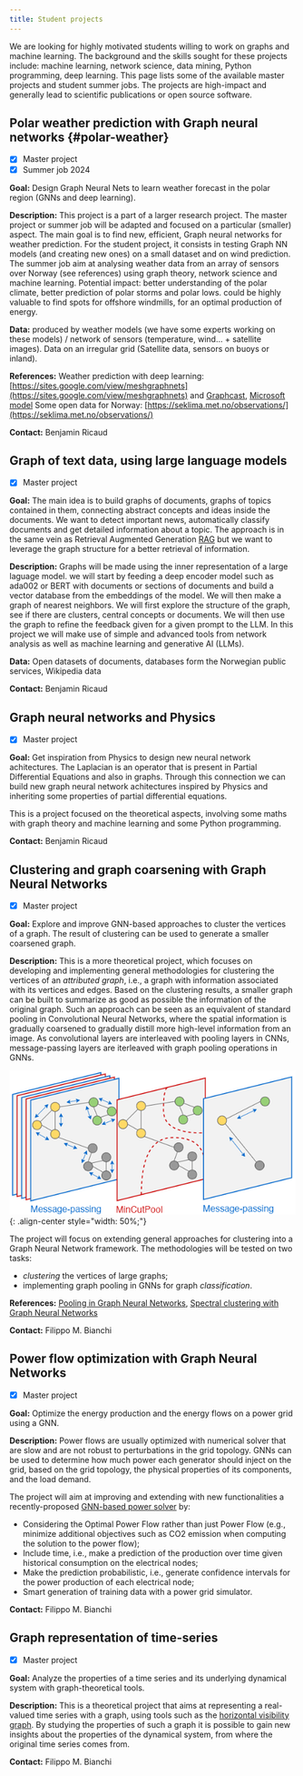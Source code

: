 ```yaml
---
title: Student projects
---
```


We are looking for highly motivated students willing to work on graphs and machine learning.
The background and the skills sought for these projects include: machine learning, network science, data mining, Python programming, deep learning.
This page lists some of the available master projects and student summer jobs. The projects are high-impact and generally lead to scientific publications or open source software. 


## Polar weather prediction with Graph neural networks {#polar-weather}

- [x] Master project
- [x] Summer job 2024

**Goal:** Design Graph Neural Nets to learn weather forecast in the polar region (GNNs and deep learning).

**Description:**
This project is a part of a larger research project. The master project or summer job will be adapted and focused on a particular (smaller) aspect. 
The main goal is to find new, efficient, Graph neural networks for weather prediction. For the student project, it consists in testing Graph NN models (and creating new ones) on a small dataset and on wind prediction. The summer job aim at analysing weather data from an array of sensors over Norway (see references) using graph theory, network science and machine learning. Potential impact: better understanding of the polar climate, better prediction of polar storms and polar lows. could be highly valuable to find spots for offshore windmills, for an optimal production of energy.

**Data:** produced by weather models (we have some experts working on these models) / network of sensors (temperature, wind... + satellite images). Data on an irregular grid (Satellite data, sensors on buoys or inland).

**References:** 
Weather prediction with deep learning: [https://sites.google.com/view/meshgraphnets](https://sites.google.com/view/meshgraphnets)  and [Graphcast](https://arxiv.org/pdf/2212.12794.pdf), [Microsoft model](https://www.microsoft.com/en-us/research/group/autonomous-systems-group-robotics/articles/introducing-climax-the-first-foundation-model-for-weather-and-climate/)
Some open data for Norway: [https://seklima.met.no/observations/](https://seklima.met.no/observations/)

**Contact:** Benjamin Ricaud

## Graph of text data, using large language models

- [x] Master project

**Goal:** The main idea is to build graphs of documents, graphs of topics contained in them, connecting abstract concepts and ideas inside the documents. We want to detect important news, automatically classify documents and get detailed information about a topic. The approach is in the same vein as Retrieval Augmented Generation [RAG](https://arxiv.org/abs/2005.11401) but we want to leverage the graph structure for a better retrieval of information.

**Description:**
Graphs will be made using the inner representation of a large laguage model. we will start by feeding a deep encoder model such as ada002 or BERT with documents or sections of documents and build a vector database from the embeddings of the model. We will then make a graph of nearest neighbors. We will first explore the structure of the graph, see if there are clusters, central concepts or documents. We will then use the graph to refine the feedback given for a given prompt to the LLM.
In this project we will make use of simple and advanced tools from network analysis as well as machine learning and generative AI (LLMs).

**Data:** Open datasets of documents, databases form the Norwegian public services, Wikipedia data

**Contact:** Benjamin Ricaud

## Graph neural networks and Physics

- [x] Master project

**Goal:** Get inspiration from Physics to design new neural network achitectures. The Laplacian is an operator that is present in Partial Differential Equations and also in graphs. Through this connection we can build new graph neural network achitectures inspired by Physics and inheriting some properties of partial differential equations.

This is a project focused on the theoretical aspects, involving some maths with graph theory and machine learning and some Python programming.

**Contact:** Benjamin Ricaud

## Clustering and graph coarsening with Graph Neural Networks

- [x] Master project

**Goal:** Explore and improve GNN-based approaches to cluster the vertices of a graph. The result of clustering can be used to generate a smaller coarsened graph.

**Description:**
This is a more theoretical project, which focuses on developing and implementing general methodologies for clustering the vertices of an *attributed graph*, i.e., a graph with information associated with its vertices and edges. Based on the clustering results, a smaller graph can be built to summarize as good as possible the information of the original graph. Such an approach can be seen as an equivalent of standard pooling in Convolutional Neural Networks, where the spatial information is gradually coarsened to gradually distill more high-level information from an image.
As convolutional layers are interleaved with pooling layers in CNNs, message-passing layers are iterleaved with graph pooling operations in GNNs.

![Mincut pool](figs\mincutpool.png "mincutpool"){: .align-center style="width: 50%;"}

The project will focus on extending general approaches for clustering into a Graph Neural Network framework. The methodologies will be tested on two tasks:

- *clustering* the vertices of large graphs; 
- implementing graph pooling in GNNs for graph *classification*. 

**References:** [Pooling in Graph Neural Networks](https://github.com/danielegrattarola/SRC), [Spectral clustering with Graph Neural Networks](https://github.com/FilippoMB/Spectral-Clustering-with-Graph-Neural-Networks-for-Graph-Pooling)

**Contact:** Filippo M. Bianchi

## Power flow optimization with Graph Neural Networks

- [x] Master project

**Goal:** Optimize the energy production and the energy flows on a power grid using a GNN.

**Description:** Power flows are usually optimized with numerical solver that are slow and are not robust to perturbations in the grid topology. GNNs can be used to determine how much power each generator should inject on the grid, based on the grid topology, the physical properties of its components, and the load demand.

The project will aim at improving and extending with new functionalities a recently-proposed [GNN-based power solver](https://github.com/JonasBergHansen/Power-Flow-Balancing-with-Decentralized-Graph-Neural-Networks) by:

- Considering the Optimal Power Flow rather than just Power Flow (e.g., minimize additional objectives such as CO2 emission when computing the solution to the power flow);
- Include time, i.e., make a prediction of the production over time given historical consumption on the electrical nodes;
- Make the prediction probabilistic, i.e., generate confidence intervals for the power production of each electrical node;
- Smart generation of training data with a power grid simulator.

**Contact:** Filippo M. Bianchi

## Graph representation of time-series

- [x] Master project

**Goal:** Analyze the properties of a time series and its underlying dynamical system with graph-theoretical tools.

**Description:** This is a theoretical project that aims at representing a real-valued time series with a graph, using tools such as the [horizontal visibility graph](https://arxiv.org/abs/1002.4526).
By studying the properties of such a graph it is possible to gain new insights about the properties of the dynamical system, from where the original time series comes from.

**Contact:** Filippo M. Bianchi